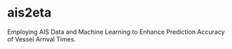 # ais2eta
Employing AIS Data and Machine Learning to Enhance Prediction Accuracy of Vessel Arrival Times.
